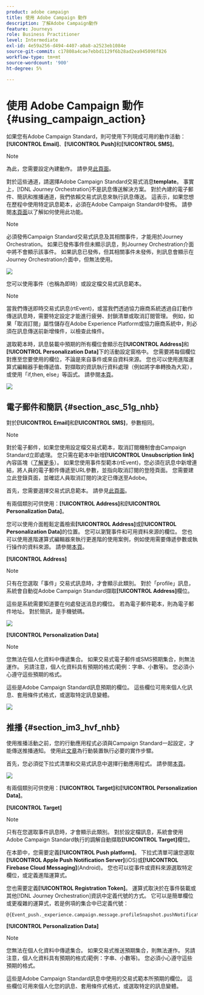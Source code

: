 ```yaml
---
product: adobe campaign
title: 使用 Adobe Campaign 動作
description: 了解Adobe Campaign動作
feature: Journeys
role: Business Practitioner
level: Intermediate
exl-id: 4e59a256-d494-4407-a0a8-a2523eb1084e
source-git-commit: c17808a4cae7ebbd1129f6b28ad2ea945098f826
workflow-type: tm+mt
source-wordcount: '900'
ht-degree: 5%

---
```


# 使用 Adobe Campaign 動作 {#using_campaign_action}

如果您有Adobe Campaign Standard，則可使用下列現成可用的動作活動：**[!UICONTROL Email]**、**[!UICONTROL Push]**&#x200B;和&#x200B;**[!UICONTROL SMS]**。

>[!NOTE]
>
>為此，您需要設定內建動作。 請參見[此頁面](../action/working-with-adobe-campaign.md)。

對於這些通道，請選擇Adobe Campaign Standard交易式消息&#x200B;**template**。 事實上，[!DNL Journey Orchestration]不是訊息傳送解決方案。 對於內建的電子郵件、簡訊和推播通道，我們依賴交易式訊息來執行訊息傳送。 這表示，如果您想在歷程中使用特定訊息範本，必須在Adobe Campaign Standard中發佈。 請參閱[本頁面](https://docs.adobe.com/content/help/zh-Hant/campaign-standard/using/communication-channels/transactional-messaging/about-transactional-messaging.html)以了解如何使用此功能。

>[!NOTE]
>
>必須發佈Campaign Standard交易式訊息及其相關事件，才能用於Journey Orchestration。 如果已發佈事件但未顯示訊息，則Journey Orchestration介面中將不會顯示該事件。 如果訊息已發佈，但其相關事件未發佈，則訊息會顯示在Journey Orchestration介面中，但無法使用。

![](../assets/journey59.png)

您可以使用事件（也稱為即時）或設定檔交易式訊息範本。

>[!NOTE]
>
>當我們傳送即時交易式訊息(rtEvent)，或當我們透過協力廠商系統透過自訂動作傳送訊息時，需要特定設定才能進行疲勞、封鎖清單或取消訂閱管理。 例如，如果「取消訂閱」屬性儲存在Adobe Experience Platform或協力廠商系統中，則必須在訊息傳送前新增條件，以檢查此條件。

選取範本時，訊息裝載中預期的所有欄位會顯示在&#x200B;**[!UICONTROL Address]**&#x200B;和&#x200B;**[!UICONTROL Personalization Data]**&#x200B;下的活動設定窗格中。 您需要將每個欄位對應至您要使用的欄位，不論是來自事件或來自資料來源。 您也可以使用進階運算式編輯器手動傳遞值、對擷取的資訊執行資料處理（例如將字串轉換為大寫），或使用「if,then, else」等函式。 請參閱[本頁](../expression/expressionadvanced.md)。

![](../assets/journey60.png)

## 電子郵件和簡訊 {#section_asc_51g_nhb}

對於&#x200B;**[!UICONTROL Email]**&#x200B;和&#x200B;**[!UICONTROL SMS]**，參數相同。

>[!NOTE]
>
>對於電子郵件，如果您使用設定檔交易式範本，取消訂閱機制會由Campaign Standard立即處理。 您只需在範本中新增&#x200B;**[!UICONTROL Unsubscription link]**&#x200B;內容區塊（[了解更多](https://docs.adobe.com/content/help/en/campaign-standard/using/communication-channels/transactional-messaging/about-transactional-messaging.html)）。 如果您使用事件型範本(rtEvent)，您必須在訊息中新增連結，將人員的電子郵件傳遞至URL參數，並指向取消訂閱的登陸頁面。 您需要建立此登錄頁面，並確認人員取消訂閱的決定已傳送至Adobe。

首先，您需要選擇交易式訊息範本。 請參見[此頁面](../building-journeys/about-action-activities.md)。

有兩個類別可供使用：**[!UICONTROL Address]**&#x200B;和&#x200B;**[!UICONTROL Personalization Data]**。

您可以使用介面輕鬆定義檢索&#x200B;**[!UICONTROL Address]**&#x200B;或&#x200B;**[!UICONTROL Personalization Data]**&#x200B;的位置。 您可以瀏覽事件和可用資料來源的欄位。 您也可以使用進階運算式編輯器來執行更進階的使用案例，例如使用需要傳遞參數或執行操作的資料來源。 請參閱[本頁](../expression/expressionadvanced.md)。

**[!UICONTROL Address]**

>[!NOTE]
>
>只有在您選取「事件」交易式訊息時，才會顯示此類別。 對於「profile」訊息，系統會自動從Adobe Campaign Standard擷取&#x200B;**[!UICONTROL Address]**&#x200B;欄位。

這些是系統需要知道要在何處發送消息的欄位。 若為電子郵件範本，則為電子郵件地址。 對於簡訊，是手機號碼。

![](../assets/journey61.png)

**[!UICONTROL Personalization Data]**

>[!NOTE]
>
>您無法在個人化資料中傳遞集合。 如果交易式電子郵件或SMS預期集合，則無法運作。 另請注意，個人化資料具有預期的格式(範例：字串、小數等)。 您必須小心遵守這些預期的格式。

這些是Adobe Campaign Standard訊息預期的欄位。 這些欄位可用來個人化訊息、套用條件式格式，或選取特定訊息變體。

![](../assets/journey62.png)

## 推播 {#section_im3_hvf_nhb}

使用推播活動之前，您的行動應用程式必須與Campaign Standard一起設定，才能傳送推播通知。 使用此[文章](https://helpx.adobe.com/tw/campaign/kb/integrate-mobile-sdk.html)為行動裝置執行必要的實作步驟。

首先，您必須從下拉式清單和交易式訊息中選擇行動應用程式。 請參閱[本頁](../building-journeys/about-action-activities.md)。

![](../assets/journey62bis.png)

有兩個類別可供使用：**[!UICONTROL Target]**&#x200B;和&#x200B;**[!UICONTROL Personalization Data]**。

**[!UICONTROL Target]**

>[!NOTE]
>
>只有在您選取事件訊息時，才會顯示此類別。 對於設定檔訊息，系統會使用Adobe Campaign Standard執行的調解自動擷取&#x200B;**[!UICONTROL Target]**&#x200B;欄位。

在本節中，您需要定義&#x200B;**[!UICONTROL Push platform]**。 下拉式清單可讓您選取&#x200B;**[!UICONTROL Apple Push Notification Server]**(iOS)或&#x200B;**[!UICONTROL Firebase Cloud Messaging]**(Android)。 您也可以從事件或資料來源選取特定欄位，或定義進階運算式。

您也需要定義&#x200B;**[!UICONTROL Registration Token]**。 運算式取決於在事件裝載或其他[!DNL Journey Orchestration]資訊中定義代號的方式。 它可以是簡單欄位或更複雜的運算式，若是例項的集合中已定義代號：

```
@{Event_push._experience.campaign.message.profileSnapshot.pushNotificationTokens.first().token}
```

**[!UICONTROL Personalization Data]**

>[!NOTE]
>
>您無法在個人化資料中傳遞集合。 如果交易式推送預期集合，則無法運作。 另請注意，個人化資料具有預期的格式(範例：字串、小數等)。 您必須小心遵守這些預期的格式。

這些是Adobe Campaign Standard訊息中使用的交易式範本所預期的欄位。 這些欄位可用來個人化您的訊息、套用條件式格式，或選取特定的訊息變體。
